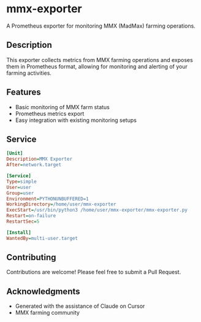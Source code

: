 # mmx-exporter

A Prometheus exporter for monitoring MMX (MadMax) farming operations.

## Description

This exporter collects metrics from MMX farming operations and exposes them in Prometheus format, allowing for monitoring and alerting of your farming activities.

## Features

- Basic monitoring of MMX farm status
- Prometheus metrics export
- Easy integration with existing monitoring setups

## Service
```ini
[Unit]
Description=MMX Exporter
After=network.target

[Service]
Type=simple
User=user
Group=user
Environment=PYTHONUNBUFFERED=1
WorkingDirectory=/home/user/mmx-exporter
ExecStart=/usr/bin/python3 /home/user/mmx-exporter/mmx-exporter.py
Restart=on-failure
RestartSec=5

[Install]
WantedBy=multi-user.target
```

## Contributing

Contributions are welcome! Please feel free to submit a Pull Request.

## Acknowledgments

- Generated with the assistance of Claude on Cursor
- MMX farming community


